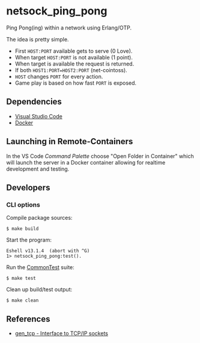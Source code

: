 # netsock_ping_pong

Ping Pong(ing) within a network using Erlang/OTP.

The idea is pretty simple.

- First `HOST:PORT` available gets to serve (0 Love).
- When target `HOST:PORT` is not available (1 point).
- When target is available the request is returned.
- If both `HOST1:PORT=HOST2:PORT` (net-cointoss).
- `HOST` changes `PORT` for every action.
- Game play is based on how fast `PORT` is exposed.

## Dependencies

- [Visual Studio Code](https://code.visualstudio.com/download)
- [Docker](https://docs.docker.com/get-docker)

## Launching in Remote-Containers

In the VS Code _Command Palette_ choose "Open Folder in Container" which will launch the server in a Docker container allowing for realtime development and testing.

## Developers

### CLI options

Compile package sources:

    $ make build

Start the program:

```text
Eshell v13.1.4  (abort with ^G)
1> netsock_ping_pong:test().
```

Run the [CommonTest](https://www.erlang.org/doc/man/ct_run.html) suite:

    $ make test

Clean up build/test output:

    $ make clean

## References

- [gen_tcp - Interface to TCP/IP sockets](https://www.erlang.org/doc/man/gen_tcp.html)
